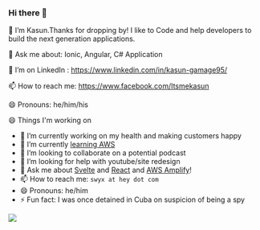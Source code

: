### Hi there 👋

🔭 I’m Kasun.Thanks for dropping by! I like to Code and help developers to build the next generation applications.

<!-- 🌱 I’ve blogged here for nearly 10 years https://sajeetharan.com/ -->

💬 Ask me about: Ionic, Angular, C# Application

<!-- Former MVP: https://bit.ly/3iPx1MP -->

<!-- Google GDE: https://bit.ly/2ZhzzMh -->

<!-- 💰 Accrediations : https://bit.ly/2ChSIoa -->

<!-- 👯 I’ve contributed on stackoverflow for 8 years : https://bit.ly/2OcebS5 -->

🤔 I’m on LinkedIn : https://www.linkedin.com/in/kasun-gamage95/

<!-- 💬 Some of my Talks :  https://bit.ly/38FAwB2 -->

<!-- 📁 Some of my Presentation slides : -->

<!-- Slides : https://slides.com/sajeetharan -->
<!-- Slideshare : https://www.slideshare.net/SajeetharanSinnathur -->

📫 How to reach me: https://www.facebook.com/Itsmekasun

😄 Pronouns: he/him/his

😄 Things I'm working on

- 🔭 I’m currently working on my health and making customers happy
- 🌱 I’m currently [learning AWS](https://www.swyx.io/writing/hello-aws/)
- 👯 I’m looking to collaborate on a potential podcast
- 🤔 I’m looking for help with youtube/site redesign
- 💬 Ask me about [Svelte](https://www.swyx.io/writing/svelte-why/) and [React](https://www.swyx.io/speaking/react-hooks/) and [AWS Amplify](https://www.swyx.io/writing/hello-aws)!
- 📫 How to reach me: `swyx at hey dot com`
- 😄 Pronouns: he/him
- ⚡ Fun fact: I was once detained in Cuba on suspicion of being a spy

<!-- ⚡ Fun fact: I earned my first money at the age of 12,  I was the only kid in my class who knew windows installation, as well as cracking windows password -->

![](https://media3.giphy.com/media/du3J3cXyzhj75IOgvA/giphy.gif)
